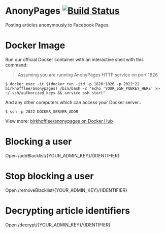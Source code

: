 # AnonyPages [![Build Status](https://travis-ci.org/BirkhoffLee/AnonyPages.svg?branch=master)](https://travis-ci.org/BirkhoffLee/AnonyPages)
Posting articles anonymously to Facebook Pages.

# Docker Image
Run our official Docker container with an interactive shell with this command:
> Assuming you are running AnonyPages HTTP service on port 1826

```
$ docker exec -it $(docker run -itd -p 1826:1826 -p 2022:22 birkhofflee/anonypages) /bin/bash -c "echo 'YOUR_SSH_PUBKEY_HERE' >> ~/.ssh/authorized_keys && service ssh start"
```

And any other computers which can access your Docker server..
```
$ ssh -p 2022 DOCKER_SERVER_ADDR
```

View more: [birkhofflee/anonypages on Docker Hub](https://hub.docker.com/r/birkhofflee/anonypages/)

# Blocking a user
Open /addBlacklist/{YOUR_ADMIN_KEY}/{IDENTIFIER}

# Stop blocking a user
Open /removeBlacklist/{YOUR_ADMIN_KEY}/{IDENTIFIER}

# Decrypting article identifiers
Open /decrypt/{YOUR_ADMIN_KEY}/{IDENTIFIER}
